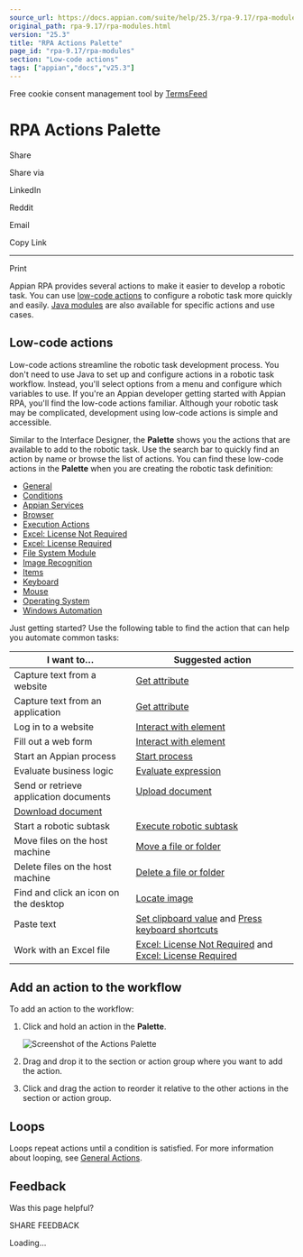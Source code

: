 ```yaml
---
source_url: https://docs.appian.com/suite/help/25.3/rpa-9.17/rpa-modules.html
original_path: rpa-9.17/rpa-modules.html
version: "25.3"
title: "RPA Actions Palette"
page_id: "rpa-9.17/rpa-modules"
section: "Low-code actions"
tags: ["appian","docs","v25.3"]
---
```



Free cookie consent management tool by [TermsFeed](https://www.termsfeed.com/)

# RPA Actions Palette

Share

Share via

LinkedIn

Reddit

Email

Copy Link

* * *

Print

Appian RPA provides several actions to make it easier to develop a robotic task. You can use [low-code actions](#low-code-actions) to configure a robotic task more quickly and easily. [Java modules](develop-java.html#java-modules) are also available for specific actions and use cases.

## Low-code actions

Low-code actions streamline the robotic task development process. You don't need to use Java to set up and configure actions in a robotic task workflow. Instead, you'll select options from a menu and configure which variables to use. If you're an Appian developer getting started with Appian RPA, you'll find the low-code actions familiar. Although your robotic task may be complicated, development using low-code actions is simple and accessible.

Similar to the Interface Designer, the **Palette** shows you the actions that are available to add to the robotic task. Use the search bar to quickly find an action by name or browse the list of actions. You can find these low-code actions in the **Palette** when you are creating the robotic task definition:

-   [General](actions-general.html)
-   [Conditions](actions-conditions.html)
-   [Appian Services](actions-appian-services.html)
-   [Browser](actions-browser.html)
-   [Execution Actions](actions-execution.html)
-   [Excel: License Not Required](actions-excel-nolicense.html)
-   [Excel: License Required](actions-excel-license-required.html)
-   [File System Module](actions-file-management.html)
-   [Image Recognition](actions-image-recognition.html)
-   [Items](actions-items.html)
-   [Keyboard](actions-keyboard.html)
-   [Mouse](actions-mouse.html)
-   [Operating System](actions-operating-system.html)
-   [Windows Automation](actions-windows-automation.html)

Just getting started? Use the following table to find the action that can help you automate common tasks:

| I want to… | Suggested action |
| --- | --- |
| Capture text from a website | [Get attribute](actions-browser.html#get-attribute) |
| Capture text from an application | [Get attribute](actions-windows-automation.html#get-attribute) |
| Log in to a website | [Interact with element](actions-browser.html#interact-with-element) |
| Fill out a web form | [Interact with element](actions-browser.html#interact-with-element) |
| Start an Appian process | [Start process](actions-appian-services.html#start-process) |
| Evaluate business logic | [Evaluate expression](actions-appian-services.html#evaluate-expression) |
| Send or retrieve application documents | [Upload document](actions-appian-services.html#upload-document)
[Download document](actions-appian-services.html#download-document) |
| Start a robotic subtask | [Execute robotic subtask](actions-execution.html#execute-robotic-subtask) |
| Move files on the host machine | [Move a file or folder](actions-file-management.html#move-a-file-or-folder) |
| Delete files on the host machine | [Delete a file or folder](actions-file-management.html#delete-a-file-or-folder) |
| Find and click an icon on the desktop | [Locate image](actions-image-recognition.html#locate-image) |
| Paste text | [Set clipboard value](actions-operating-system.html#set-clipboard-value) and [Press keyboard shortcuts](actions-keyboard.html#press-keyboard-shortcuts) |
| Work with an Excel file | [Excel: License Not Required](actions-excel-nolicense.html) and [Excel: License Required](actions-excel-license-required.html) |

## Add an action to the workflow

To add an action to the workflow:

1.  Click and hold an action in the **Palette**.

    ![Screenshot of the Actions Palette](images/rpa-designer-palette.png)

2.  Drag and drop it to the section or action group where you want to add the action.
3.  Click and drag the action to reorder it relative to the other actions in the section or action group.

## Loops

Loops repeat actions until a condition is satisfied. For more information about looping, see [General Actions](actions-general.html#loops).

## Feedback

Was this page helpful?

SHARE FEEDBACK

Loading...